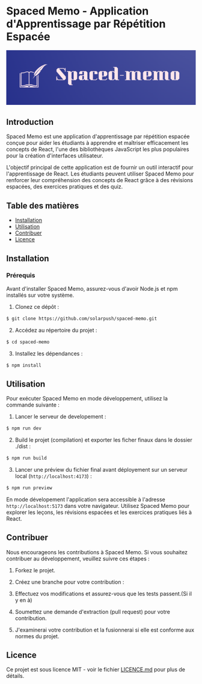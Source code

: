 # Spaced Memo - Application d'Apprentissage par Répétition Espacée

![Logo de Spaced Memo](./src/assets/spaced-memo.png)

## Introduction

Spaced Memo est une application d'apprentissage par répétition espacée conçue pour aider les étudiants à apprendre et maîtriser efficacement les concepts de React, l'une des bibliothèques JavaScript les plus populaires pour la création d'interfaces utilisateur.

L'objectif principal de cette application est de fournir un outil interactif pour l'apprentissage de React. Les étudiants peuvent utiliser Spaced Memo pour renforcer leur compréhension des concepts de React grâce à des révisions espacées, des exercices pratiques et des quiz.

## Table des matières

- [Installation](#installation)
- [Utilisation](#utilisation)
- [Contribuer](#contribuer)
- [Licence](#licence)

## Installation

### Prérequis

Avant d'installer Spaced Memo, assurez-vous d'avoir Node.js et npm installés sur votre système.

1. Clonez ce dépôt :

```bash
$ git clone https://github.com/solarpush/spaced-memo.git

```

2. Accédez au répertoire du projet :

```bash
$ cd spaced-memo
```

3. Installez les dépendances :

```bash
$ npm install
```

## Utilisation

Pour exécuter Spaced Memo en mode développement, utilisez la commande suivante :

1. Lancer le serveur de developement :

```bash
$ npm run dev
```

2. Build le projet (compilation) et exporter les ficher finaux dans le dossier ./dist :

```bash
$ npm run build
```

3. Lancer une préview du fichier final avant déployement sur un serveur local (`http://localhost:4173`) :

```bash
$ npm run preview
```

En mode dévelopement l'application sera accessible à l'adresse `http://localhost:5173` dans votre navigateur.
Utilisez Spaced Memo pour explorer les leçons, les révisions espacées et les exercices pratiques liés à React.

## Contribuer

Nous encourageons les contributions à Spaced Memo. Si vous souhaitez contribuer au développement, veuillez suivre ces étapes :

1. Forkez le projet.

2. Créez une branche pour votre contribution :

3. Effectuez vos modifications et assurez-vous que les tests passent.(Si il y en à)

4. Soumettez une demande d'extraction (pull request) pour votre contribution.

5. J'examinerai votre contribution et la fusionnerai si elle est conforme aux normes du projet.

## Licence

Ce projet est sous licence MIT - voir le fichier [LICENCE.md](LICENCE.md) pour plus de détails.
